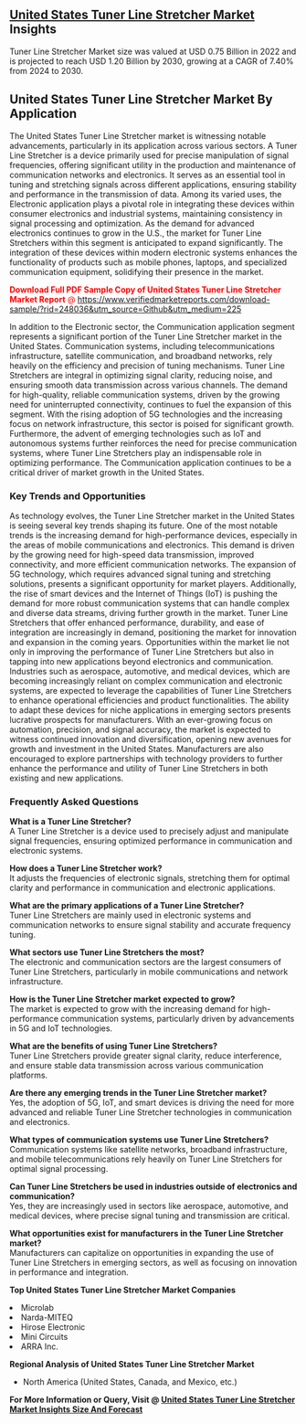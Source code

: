 <h2><a href="https://www.verifiedmarketreports.com/download-sample/?rid=248036&amp;utm_source=Github&amp;utm_medium=225" target="_blank">United States Tuner Line Stretcher Market</a> Insights</h2><p>Tuner Line Stretcher Market size was valued at USD 0.75 Billion in 2022 and is projected to reach USD 1.20 Billion by 2030, growing at a CAGR of 7.40% from 2024 to 2030.</p><p> <h2>United States Tuner Line Stretcher Market By Application</h2> <p>The United States Tuner Line Stretcher market is witnessing notable advancements, particularly in its application across various sectors. A Tuner Line Stretcher is a device primarily used for precise manipulation of signal frequencies, offering significant utility in the production and maintenance of communication networks and electronics. It serves as an essential tool in tuning and stretching signals across different applications, ensuring stability and performance in the transmission of data. Among its varied uses, the Electronic application plays a pivotal role in integrating these devices within consumer electronics and industrial systems, maintaining consistency in signal processing and optimization. As the demand for advanced electronics continues to grow in the U.S., the market for Tuner Line Stretchers within this segment is anticipated to expand significantly. The integration of these devices within modern electronic systems enhances the functionality of products such as mobile phones, laptops, and specialized communication equipment, solidifying their presence in the market. <p><span class=""><span style="color: #ff0000;"><strong>Download Full PDF Sample Copy of United States Tuner Line Stretcher Market Report</strong> @ </span><a href="https://www.verifiedmarketreports.com/download-sample/?rid=248036&amp;utm_source=Github&amp;utm_medium=225" target="_blank">https://www.verifiedmarketreports.com/download-sample/?rid=248036&amp;utm_source=Github&amp;utm_medium=225</a></span></p> In addition to the Electronic sector, the Communication application segment represents a significant portion of the Tuner Line Stretcher market in the United States. Communication systems, including telecommunications infrastructure, satellite communication, and broadband networks, rely heavily on the efficiency and precision of tuning mechanisms. Tuner Line Stretchers are integral in optimizing signal clarity, reducing noise, and ensuring smooth data transmission across various channels. The demand for high-quality, reliable communication systems, driven by the growing need for uninterrupted connectivity, continues to fuel the expansion of this segment. With the rising adoption of 5G technologies and the increasing focus on network infrastructure, this sector is poised for significant growth. Furthermore, the advent of emerging technologies such as IoT and autonomous systems further reinforces the need for precise communication systems, where Tuner Line Stretchers play an indispensable role in optimizing performance. The Communication application continues to be a critical driver of market growth in the United States. <h3>Key Trends and Opportunities</h3> <p>As technology evolves, the Tuner Line Stretcher market in the United States is seeing several key trends shaping its future. One of the most notable trends is the increasing demand for high-performance devices, especially in the areas of mobile communications and electronics. This demand is driven by the growing need for high-speed data transmission, improved connectivity, and more efficient communication networks. The expansion of 5G technology, which requires advanced signal tuning and stretching solutions, presents a significant opportunity for market players. Additionally, the rise of smart devices and the Internet of Things (IoT) is pushing the demand for more robust communication systems that can handle complex and diverse data streams, driving further growth in the market. Tuner Line Stretchers that offer enhanced performance, durability, and ease of integration are increasingly in demand, positioning the market for innovation and expansion in the coming years. Opportunities within the market lie not only in improving the performance of Tuner Line Stretchers but also in tapping into new applications beyond electronics and communication. Industries such as aerospace, automotive, and medical devices, which are becoming increasingly reliant on complex communication and electronic systems, are expected to leverage the capabilities of Tuner Line Stretchers to enhance operational efficiencies and product functionalities. The ability to adapt these devices for niche applications in emerging sectors presents lucrative prospects for manufacturers. With an ever-growing focus on automation, precision, and signal accuracy, the market is expected to witness continued innovation and diversification, opening new avenues for growth and investment in the United States. Manufacturers are also encouraged to explore partnerships with technology providers to further enhance the performance and utility of Tuner Line Stretchers in both existing and new applications. <h3>Frequently Asked Questions</h3> <p><b>What is a Tuner Line Stretcher?</b><br> A Tuner Line Stretcher is a device used to precisely adjust and manipulate signal frequencies, ensuring optimized performance in communication and electronic systems.</p> <p><b>How does a Tuner Line Stretcher work?</b><br> It adjusts the frequencies of electronic signals, stretching them for optimal clarity and performance in communication and electronic applications.</p> <p><b>What are the primary applications of a Tuner Line Stretcher?</b><br> Tuner Line Stretchers are mainly used in electronic systems and communication networks to ensure signal stability and accurate frequency tuning.</p> <p><b>What sectors use Tuner Line Stretchers the most?</b><br> The electronic and communication sectors are the largest consumers of Tuner Line Stretchers, particularly in mobile communications and network infrastructure.</p> <p><b>How is the Tuner Line Stretcher market expected to grow?</b><br> The market is expected to grow with the increasing demand for high-performance communication systems, particularly driven by advancements in 5G and IoT technologies.</p> <p><b>What are the benefits of using Tuner Line Stretchers?</b><br> Tuner Line Stretchers provide greater signal clarity, reduce interference, and ensure stable data transmission across various communication platforms.</p> <p><b>Are there any emerging trends in the Tuner Line Stretcher market?</b><br> Yes, the adoption of 5G, IoT, and smart devices is driving the need for more advanced and reliable Tuner Line Stretcher technologies in communication and electronics.</p> <p><b>What types of communication systems use Tuner Line Stretchers?</b><br> Communication systems like satellite networks, broadband infrastructure, and mobile telecommunications rely heavily on Tuner Line Stretchers for optimal signal processing.</p> <p><b>Can Tuner Line Stretchers be used in industries outside of electronics and communication?</b><br> Yes, they are increasingly used in sectors like aerospace, automotive, and medical devices, where precise signal tuning and transmission are critical.</p> <p><b>What opportunities exist for manufacturers in the Tuner Line Stretcher market?</b><br> Manufacturers can capitalize on opportunities in expanding the use of Tuner Line Stretchers in emerging sectors, as well as focusing on innovation in performance and integration.</p> </p><p><strong>Top United States Tuner Line Stretcher Market Companies</strong></p><div data-test-id=""><p><li>Microlab</li><li> Narda-MITEQ</li><li> Hirose Electronic</li><li> Mini Circuits</li><li> ARRA Inc.</li></p><div><strong>Regional Analysis of&nbsp;United States Tuner Line Stretcher Market</strong></div><ul><li dir="ltr"><p dir="ltr">North America&nbsp;(United States, Canada, and Mexico, etc.)</p></li></ul><p><strong>For More Information or Query, Visit @&nbsp;</strong><strong><a href="https://www.verifiedmarketreports.com/product/tuner-line-stretcher-market/?utm_source=Github&amp;utm_medium=225" target="_blank">United States Tuner Line Stretcher Market Insights Size And Forecast</a></strong></p></div>
